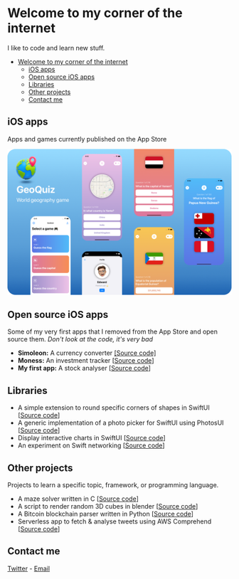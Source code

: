 # Welcome to my corner of the internet

I like to code and learn new stuff.

- [Welcome to my corner of the internet](#welcome-to-my-corner-of-the-internet)
  - [iOS apps](#ios-apps)
  - [Open source iOS apps](#open-source-ios-apps)
  - [Libraries](#libraries)
  - [Other projects](#other-projects)
  - [Contact me](#contact-me)

## iOS apps

Apps and games currently published on the App Store

![GeoQuiz](images/geoquiz_promo.png)

## Open source iOS apps

Some of my very first apps that I removed from the App Store and open source them. *Don't look at the code, it's very bad*

- **Simoleon:** A currency converter [[Source code]](https://github.com/denniscmartin/simoleon)
- **Moness:** An investment tracker [[Source code](https://github.com/denniscmartin/moness)]
- **My first app:** A stock analyser [[Source code](https://github.com/denniscmartin/lazybear)]

## Libraries

- A simple extension to round specific corners of shapes in SwiftUI [[Source code](https://github.com/denniscmartin/dt-roundedcorners)]
- A generic implementation of a photo picker for SwiftUI using PhotosUI [[Source code](https://github.com/denniscmartin/dt-photopicker)]
- Display interactive charts in SwiftUI [[Source code](https://github.com/denniscmartin/stock-charts)]
- An experiment on Swift networking [[Source code](https://github.com/denniscmartin/bazooka)]

## Other projects

Projects to learn a specific topic, framework, or programming language.

- A maze solver written in C [[Source code](https://github.com/denniscmartin/maze-solver)]
- A script to render random 3D cubes in blender [[Source code](https://github.com/denniscmartin/the-cube-project)]
- A Bitcoin blockchain parser written in Python [[Source code](https://github.com/denniscmartin/bitcaviar-plus)]
- Serverless app to fetch & analyse tweets using AWS Comprehend [[Source code](https://github.com/denniscmartin/tweet-analysis)]

## Contact me
[Twitter](https://twitter.com/dennistech_) - [Email](mailto:dennisconcepcionmartin@gmail.com)
